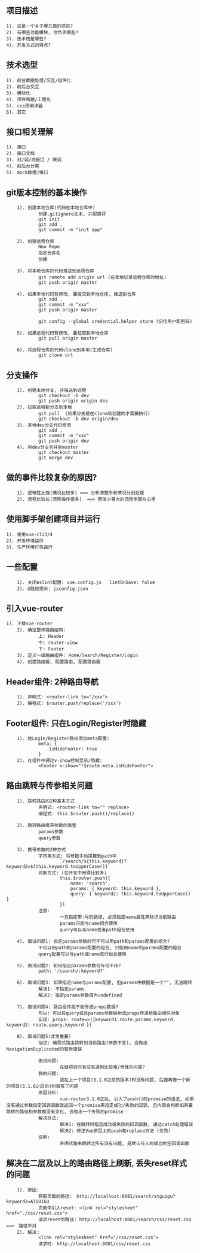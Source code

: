 ## 项目描述
    1). 这是一个关于哪方面的项目?
    2). 有哪些功能模块, 你负责哪些?
    3). 技术栈是哪些?
    4). 开发方式的特点?

## 技术选型
    1). 前台数据处理/交互/组件化
    2). 前后台交互
    3). 模块化
    4). 项目构建/工程化
    5). css预编译器
    6). 其它

## 接口相关理解
    1). 接口
    2). 接口文档
    3). 对/调/测接口 / 联调
    4). 前后台分离
    5). mock数据/接口

## git版本控制的基本操作
		1). 创建本地仓库(代码在本地仓库中)
				创建.gitignore文本, 并配置好
				git init
				git add .
				git commit -m "init app"

		2). 创建远程仓库
				New Repo
				指定仓库名
				创建		

		3). 将本地仓库的代码推送到远程仓库
				git remote add origin url (在本地记录远程仓库的地址)
				git push origin master

		4). 如果本地代码有修改, 要提交到本地仓库, 推送到仓库
				git add .
				git commit -m "xxx"
				git push origin master

				git config --global credential.helper store (记住用户和密码)

		5). 如果远程代码有修改, 要拉取到本地仓库
				git pull origin master

		6). 将远程仓库的代码clone到本地(生成仓库)
				git clone url

## 分支操作
		1). 创建本地分支, 并推送到远程
				git checkout -b dev
				git push origin origin dev
		2). 拉取远程新分支到本地
				git pull  (如果分支是在clone后创建的才需要执行)
				git checkout -b dev origin/dev
		3). 本地dev分支代码修改
				git add .
				git commit -m "xxx"
				git push origin dev
		4). 将dev分支合并到master
				git checkout master
				git merge dev

## 做的事件比较复杂的原因?
		1). 逻辑性比强(情况比较多) ==> 分析清楚所有情况分别处理
		2). 流程比较长(流程操作很多)  ==> 整体少量大的流程步骤在心里
	
## 使用脚手架创建项目并运行
    1). 使用vue-cli3/4
    2). 开发环境运行
    3). 生产环境打包运行

## 一些配置
		1). 关闭eslint配置: vue.config.js   lintOnSave: false
		2). @路径提示: jsconfig.json

## 引入vue-router
    1). 下载vue-router
		2). 确定整体路由结构:
				上: Header
				中: router-view
				下: Footer
		3). 定义一级路由组件: Home/Search/Register/Login
		4). 创建路由器, 配置路由, 配置路由器

## Header组件: 2种路由导航
		1). 声明式: <router-link to="/xxx">
		2). 编程式: $router.push/replace('/xxx')

## Footer组件: 只在Login/Register时隐藏
		1). 给Login/Register路由添加meta配置: 
				meta: {
					isHideFooter: true
				}
		2). 在组件中通过v-show控制显示/隐藏: 
				<Footer v-show="!$route.meta.isHideFooter">

## 路由跳转与传参相关问题
		1). 跳转路由的2种基本方式
				声明式: <router-link to="" replace>
				编程式: this.$router.push()/replace()

		2). 跳转路由携带参数的类型
				params参数
				query参数
		
		3). 携带参数的2种方式
				字符串方式: 将参数手动拼接到path中
						`/search/${this.keyword}?keyword2=${this.keyword.toUpperCase()}`
				对象方式: (在开发中用得比较多)
						this.$router.push({
							name: 'search', 
							params: { keyword: this.keyword },
							query: { keyword2: this.keyword.toUpperCase() }
						})
				注意: 
						一旦指定带:号的路径, 必须指定name属性来标识当前路由
						params只能与name组合使用
						query可以与name或者path组合使用

		4). 面试问题1: 指定params参数时可不可以用path和params配置的组合?
				不可以用path和params配置的组合, 只能用name和params配置的组合
				query配置可以与path或name进行组合使用

		5). 面试问题2: 如何指定params参数可传可不传?    
				path: '/search/:keyword?'

		6). 面试问题3: 如果指定name与params配置, 但params中数据是一个"", 无法跳转
				解决1: 不指定params
				解决2: 指定params参数值为undefined

		7). 面试问题4: 路由组件能不能传递props数据?
				可以: 可以将query或且params参数映射成props传递给路由组件对象
				实现: props: route=>({keyword1:route.params.keyword, keyword2: route.query.keyword })

		8). 面试问题5(非常重要)
				描述: 编程式路由跳转到当前路由(参数不变), 会抛出NavigationDuplicated的警告错误

				面试问题: 
						在做项目时有没有遇到比较难/奇怪的问题?
				我的问题: 
						我在上一个项目(3.1.0之前的版本)时没有问题, 后面再做一个新的项目(3.1.0之后的)时就有了问题
				原因分析: 
						vue-router3.1.0之后, 引入了push()的promise的语法, 如果没有通过参数指定回调函数就返回一个promise来指定成功/失败的回调, 且内部会判断如果要跳转的路径和参数都没有变化, 会抛出一个失败的promise
				解决办法:
						解决1: 在跳转时指定成功或失败的回调函数, 通过catch处理错误
						解决2: 修正Vue原型上的push和replace方法 (优秀)
				说明:
						声明式路由跳转之所有没有问题, 是默认传入的成功的空回调函数

## 解决在二层及以上的路由路径上刷新, 丢失reset样式的问题
		1). 原因: 
				获取页面的路径:　http://localhost:8081/search/atguigu?keyword2=ATGUIGU
				页面中引入reset: <link rel="stylesheet" href="./css/reset.css"> 
				请求reset的路径: http://localhost:8081/search/css/reset.css ==>　路径不对
		2). 解决： 
				<link rel="stylesheet" href="/css/reset.css">
				请求时: http://localhost:8081/css/reset.css
